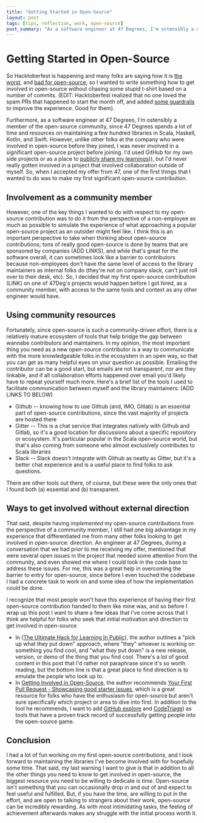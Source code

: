 ```yaml
---
title: "Getting Started in Open-Source"
layout: post
tags: [tips, reflection, work, open-source]
post_summary: "As a software engineer at 47 Degrees, I'm ostensibly a member of the open-source community, since 47 Degrees spends a lot of time and resources on maintaining a few hundred libraries in Scala, Haskell, Kotlin, and Swift.  However, unlike other folks at the company who were involved in open-source before they joined, I was never involved in a significant open-source project before joining."
---
```


# Getting Started in Open-Source

So Hacktoberfest is happening and many folks are saying how it is [the worst](https://drewdevault.com/2020/10/01/Spamtoberfest.html), and [bad for open-source](https://blog.domenic.me/hacktoberfest/), so I wanted to write something how to get involved in open-source without chasing some stupid t-shirt based on a number of commits. (EDIT: Hacktoberfest realized that no one loved the spam PRs that happened to start the month off, and added [some guardrails](https://hacktoberfest.digitalocean.com/details) to improve the experience.  Good for them).

Furthermore, as a software engineer at 47 Degrees, I'm ostensibly a member of the open-source community, since 47 Degrees spends a lot of time and resources on maintaining a few hundred libraries in Scala, Haskell, Kotlin, and Swift.  However, unlike other folks at the company who were involved in open-source before they joined, I was never involved in a significant open-source project before joining.  I'd used GitHub for my own side projects or as a place to [publicly share my learnings](https://www.swyx.io/learn-in-public/))), but I'd never really gotten involved in a project that involved collaboration outside of myself.   So, when I accepted my offer from 47, one of the first things that I wanted to do was to make my first significant open-source contribution.

## Involvement as a community member

However, one of the key things I wanted to do with respect to my open-source contribution was to do it from the perspective of a non-employee as much as possible to simulate the experience of what approaching a popular open-source project as an outsider might feel like.  I think this is an important perspective to take when thinking about open-source contributions; tons of really good open-source is done by teams that are sponsored by companies (ADD LINKS), and while that's great for the software overall, it can sometimes look like a barrier to contributors because non-employees don't have the same level of access to the library maintainers as internal folks do (they're not on company slack, can't just roll over to their desk, etc).  So, I decided that my first open-source contribution (LINK)  on one of 47Deg's projects would happen before I got hired, as a community member, with access to the same tools and context as any other engineer would have.  

## Using community resources

Fortunately, since open-source is such a community-driven effort, there is a relatively mature ecosystem of tools that help bridge the gap between wannabe contributors and maintainers.  In my opinion, the most important thing you need as a new open-source contributor is a way to communicate with the more knowledgeable folks in the ecosystem in an open way, so that you can get as many helpful eyes on your question as possible.  Emailing the contributor can be a good start, but emails are not transparent, nor are they linkable, and if all collaboration efforts happened over email you'd likely have to repeat yourself much more.  Here's a brief list of the tools I used to facilitate communication between myself and the library maintainers: (ADD LINKS TO BELOW)

* Github -- knowing how to use Github (and, IMO, Gitlab) is an essential part of open-source contributions, since the vast majority of projects are hosted there
* Gitter -- This is a chat service that integrates natively with Github and Gitlab, so it's a good location for discussions about a specific repository or ecosystem.  It's particular popular in the Scala open-source world, but that's also coming from someone who almost exclusively contributes to Scala libraries 
* Slack -- Slack doesn't integrate with Github as neatly as Gitter, but it's a better chat experience and is a useful place to find folks to ask questions.

There are other tools out there, of course, but these were the only ones that I found both (a) essential and (b) transparent.

## Ways to get involved without external direction

That said, despite having _implemented_ my open-source contributions from the perspective of a community member, I still had one big advantage in my experience that differentiated me from many other folks looking to get involved in open-source: direction.  An engineer at 47 Degrees, during a conversation that we had prior to me receiving my offer, mentioned that were several open issues in the project that needed some attention from the community, and even showed me where I could look in the code base to address these issues.  For me, this was a great help in overcoming the barrier to entry for open-source, since before I even touched the codebase I had a concrete task to work on and some idea of how the implementation could be done.  

I recognize that most people won't have this experience of having their first open-source contribution handed to them like mine was, and so before I wrap up this post I want to share a few ideas that I've come across that I think are helpful for folks who seek that initial motivation and direction to get involved in open-source

* In ([The Ultimate Hack for Learning In Public](https://www.swyx.io/learn-in-public-hack/)), the author outlines a "pick up what they put down" approach, where "they" whoever is working on something you find cool, and "what they put down" is a new release, version, or demo of the thing that you find cool.  There's a lot of good content in this post that I'd rather not paraphrase since it's so worth reading, but the bottom line is that a great place to find direction is to emulate the people who look up to.
* In [Getting Involved in Open-Source](https://alexeyzabelin.com/getting-involved-in-open-source/), the author recommends [Your First Pull Request - Showcasing good starter issues](https://yourfirstpr.github.io/), which is a great resource for folks who have the enthusiasm for open-source but aren't sure specifically which project or area to dive into first.  In addition to the tool he recommends, I want to add [GitHub explore](https://github.com/explore) and [CodeTriage](https://codetriage.com/)) as tools that have a proven track record of successfully getting people into the open-source game.

## Conclusion

I had a lot of fun working on my first open-source contributions, and I look forward to maintaining the libraries I've become involved with for hopefully some time.  That said, my last warning I want to give is that in addition to all the other things you need to know to get involved in open-source, the biggest resource you need to be willing to dedicate is _time_.  Open-source isn't something that you can occasionally drop in and out of and expect to feel useful and fulfilled.  But, if you have the time, are willing to put in the effort, and are open to talking to strangers about their work, open-source can be incredibly rewarding.  As with most intimidating tasks, the feeling of achievement afterwards makes any struggle with the initial process worth it. 
